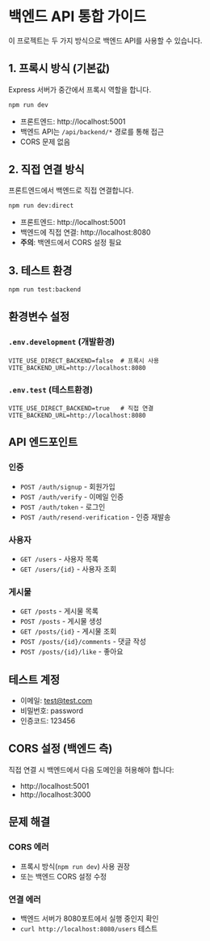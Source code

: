 # 백엔드 API 통합 가이드

이 프로젝트는 두 가지 방식으로 백엔드 API를 사용할 수 있습니다.

## 1. 프록시 방식 (기본값)

Express 서버가 중간에서 프록시 역할을 합니다.

```bash
npm run dev
```

- 프론트엔드: http://localhost:5001
- 백엔드 API는 `/api/backend/*` 경로를 통해 접근
- CORS 문제 없음

## 2. 직접 연결 방식

프론트엔드에서 백엔드로 직접 연결합니다.

```bash
npm run dev:direct
```

- 프론트엔드: http://localhost:5001  
- 백엔드에 직접 연결: http://localhost:8080
- **주의**: 백엔드에서 CORS 설정 필요

## 3. 테스트 환경

```bash
npm run test:backend
```

## 환경변수 설정

### `.env.development` (개발환경)
```
VITE_USE_DIRECT_BACKEND=false  # 프록시 사용
VITE_BACKEND_URL=http://localhost:8080
```

### `.env.test` (테스트환경)  
```
VITE_USE_DIRECT_BACKEND=true   # 직접 연결
VITE_BACKEND_URL=http://localhost:8080
```

## API 엔드포인트

### 인증
- `POST /auth/signup` - 회원가입
- `POST /auth/verify` - 이메일 인증  
- `POST /auth/token` - 로그인
- `POST /auth/resend-verification` - 인증 재발송

### 사용자
- `GET /users` - 사용자 목록
- `GET /users/{id}` - 사용자 조회

### 게시물
- `GET /posts` - 게시물 목록
- `POST /posts` - 게시물 생성
- `GET /posts/{id}` - 게시물 조회
- `POST /posts/{id}/comments` - 댓글 작성
- `POST /posts/{id}/like` - 좋아요

## 테스트 계정

- 이메일: test@test.com
- 비밀번호: password
- 인증코드: 123456

## CORS 설정 (백엔드 측)

직접 연결 시 백엔드에서 다음 도메인을 허용해야 합니다:
- http://localhost:5001
- http://localhost:3000

## 문제 해결

### CORS 에러
- 프록시 방식(`npm run dev`) 사용 권장
- 또는 백엔드 CORS 설정 수정

### 연결 에러  
- 백엔드 서버가 8080포트에서 실행 중인지 확인
- `curl http://localhost:8080/users` 테스트